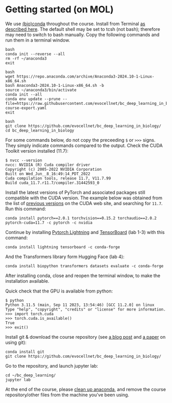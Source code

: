 # Getting started (on MOL)

We use
[(bio)conda](https://doi.org/10.1038/s41592-018-0046-7)
throughout the course. Install from Terminal
[as described here](https://docs.anaconda.com/free/anaconda/install/linux/).
The default shell may be set to tcsh (not bash); therefore may need to switch to bash manually. 
Copy the following commands and run them in a terminal window. 
```
bash
conda init --reverse --all
rm -rf ~/anaconda3
exit
```

```
bash
wget https://repo.anaconda.com/archive/Anaconda3-2024.10-1-Linux-x86_64.sh
bash Anaconda3-2024.10-1-Linux-x86_64.sh -b
source ~/anaconda3/bin/activate
conda init --all
conda env update --prune --file=https://raw.githubusercontent.com/evocellnet/bc_deep_learning_in_biology/refs/heads/main/block-course-export.yaml 
exit
```

```
bash
git clone https://github.com/evocellnet/bc_deep_learning_in_biology/
cd bc_deep_learning_in_biology
```

For some commands below, do not copy the preceeding `$` or `>>>` signs. They simply indicate commands compared to the output. 
Check the CUDA Toolkit version installed (11.7):
```console
$ nvcc --version
nvcc: NVIDIA (R) Cuda compiler driver
Copyright (c) 2005-2022 NVIDIA Corporation
Built on Wed_Jun__8_16:49:14_PDT_2022
Cuda compilation tools, release 11.7, V11.7.99
Build cuda_11.7.r11.7/compiler.31442593_0
```

Install the latest versions of PyTorch and associated packages still compatible with the CUDA version.
The example below was obtained from the list of
[previous versions](https://pytorch.org/get-started/previous-versions/)
on the CUDA web site, and searching for `11.7`.
Run this command:
```
conda install pytorch==2.0.1 torchvision==0.15.2 torchaudio==2.0.2 pytorch-cuda=11.7 -c pytorch -c nvidia
```

Continue by installing
[Pytorch Lightning](https://lightning.ai/docs/pytorch/stable/)
and
[TensorBoard](https://www.tensorflow.org/tensorboard/get_started) (lab 1-3) with this command:
```
conda install lightning tensorboard -c conda-forge
```

And the Transformers library form Hugging Face (lab 4):
```
conda install biopython transformers datasets evaluate -c conda-forge
```
After installing conda, close and reopen the terminal window, to make the installation available. 

Quick check that the GPU is available from python:
```console
$ python
Python 3.11.5 (main, Sep 11 2023, 13:54:46) [GCC 11.2.0] on linux
Type "help", "copyright", "credits" or "license" for more information.
>>> import torch.cuda
>>> torch.cuda.is_available()
True
>>> exit()
```

Install git & download the course repository (see
[a blog post](https://medium.com/@protobioengineering/github-for-biologists-407fab350083)
and
[a paper](https://doi.org/10.1371/journal.pcbi.1004947)
on using git):
```
conda install git
git clone https://github.com/evocellnet/bc_deep_learning_in_biology/
```

Go to the repository, and launch jupyter lab:
```
cd ~/bc_deep_learning/
jupyter lab
```

At the end of the course, please
[clean up anaconda](https://docs.anaconda.com/free/anaconda/install/uninstall/),
and remove the course repository/other files from the machine you've been using.
